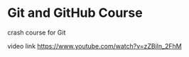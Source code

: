 # Git and GitHub Course
crash course for Git

video link https://www.youtube.com/watch?v=zZBiln_2FhM